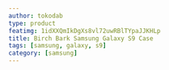 ```yaml
---
author: tokodab
type: product
featimg: 1idXXQmIkDgXs8vl72uwRBlTYpaJJKHLp
title: Birch Bark Samsung Galaxy S9 Case
tags: [samsung, galaxy, s9]
category: [samsung]
---
```

